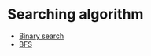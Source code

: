 # Searching algorithm
* [Binary search](https://github.com/vacu9708/Algorithm/tree/main/Searching%20algorithm/Binary%20search)
* [BFS]()
